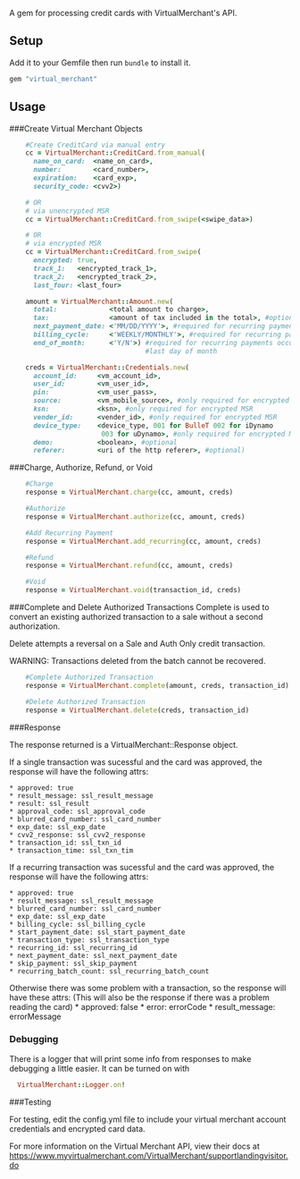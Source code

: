 A gem for processing credit cards with VirtualMerchant's API.

## Setup

Add it to your Gemfile then run `bundle` to install it.

```ruby
gem "virtual_merchant"
```


## Usage
###Create Virtual Merchant Objects
```ruby
    #Create CreditCard via manual entry
    cc = VirtualMerchant::CreditCard.from_manual(
      name_on_card:  <name_on_card>,
      number:        <card_number>,
      expiration:    <card_exp>,
      security_code: <cvv2>)

    # OR
    # via unencrypted MSR
    cc = VirtualMerchant::CreditCard.from_swipe(<swipe_data>)

    # OR
    # via encrypted MSR
    cc = VirtualMerchant::CreditCard.from_swipe(
      encrypted: true,
      track_1:   <encrypted_track_1>,
      track_2:   <encrypted_track_2>,
      last_four: <last_four>

    amount = VirtualMerchant::Amount.new(
      total:             <total amount to charge>,
      tax:               <amount of tax included in the total>, #optional
      next_payment_date: <'MM/DD/YYYY'>, #required for recurring payments
      billing_cycle:     <'WEEKLY/MONTHLY'>, #required for recurring payments
      end_of_month:      <'Y/N'>) #required for recurring payments occuring on
                                  #last day of month

    creds = VirtualMerchant::Credentials.new(
      account_id:     <vm_account_id>,
      user_id:        <vm_user_id>,
      pin:            <vm_user_pass>,
      source:         <vm_mobile_source>, #only required for encrypted MSR
      ksn:            <ksn>, #only required for encrypted MSR
      vender_id:      <vender_id>, #only required for encrypted MSR
      device_type:    <device_type, 001 for BulleT 002 for iDynamo
                       003 for uDynamo>, #only required for encrypted MSR
      demo:           <boolean>, #optional
      referer:        <uri of the http referer>, #optional)
```

###Charge, Authorize, Refund, or Void
```ruby
    #Charge
    response = VirtualMerchant.charge(cc, amount, creds)

    #Authorize
    response = VirtualMerchant.authorize(cc, amount, creds)

    #Add Recurring Payment
    response = VirtualMerchant.add_recurring(cc, amount, creds)

    #Refund
    response = VirtualMerchant.refund(cc, amount, creds)

    #Void
    response = VirtualMerchant.void(transaction_id, creds)
```
###Complete and Delete Authorized Transactions
Complete is used to convert an existing authorized transaction to a sale
without a second authorization.

Delete attempts a reversal on a Sale and Auth Only credit transaction.

WARNING: Transactions deleted from the batch cannot be recovered.
```ruby
    #Complete Authorized Transaction
    response = VirtualMerchant.complete(amount, creds, transaction_id)

    #Delete Authorized Transaction
    response = VirtualMerchant.delete(creds, transaction_id)
```

###Response

The response returned is a VirtualMerchant::Response object.

If a single transaction was sucessful and the card was approved, the response will have the following attrs:

    * approved: true
    * result_message: ssl_result_message
    * result: ssl_result
    * approval_code: ssl_approval_code
    * blurred_card_number: ssl_card_number
    * exp_date: ssl_exp_date
    * cvv2_response: ssl_cvv2_response
    * transaction_id: ssl_txn_id
    * transaction_time: ssl_txn_tim


If a recurring transaction was sucessful and the card was approved, the response will have the following attrs:

    * approved: true
    * result_message: ssl_result_message
    * blurred_card_number: ssl_card_number
    * exp_date: ssl_exp_date
    * billing_cycle: ssl_billing_cycle
    * start_payment_date: ssl_start_payment_date
    * transaction_type: ssl_transaction_type
    * recurring_id: ssl_recurring_id
    * next_payment_date: ssl_next_payment_date
    * skip_payment: ssl_skip_payment
    * recurring_batch_count: ssl_recurring_batch_count


Otherwise there was some problem with a transaction, so the response will have these attrs:
(This will also be the response if there was a problem reading the card)
    * approved: false
    * error: errorCode
    * result_message: errorMessage

### Debugging

There is a logger that will print some info from responses to make debugging a little easier.  It can be turned on with

```ruby
  VirtualMerchant::Logger.on!
```


###Testing

For testing, edit the config.yml file to include your virtual merchant account credentials and encrypted card data.



For more information on the Virtual Merchant API, view their docs at
https://www.myvirtualmerchant.com/VirtualMerchant/supportlandingvisitor.do
